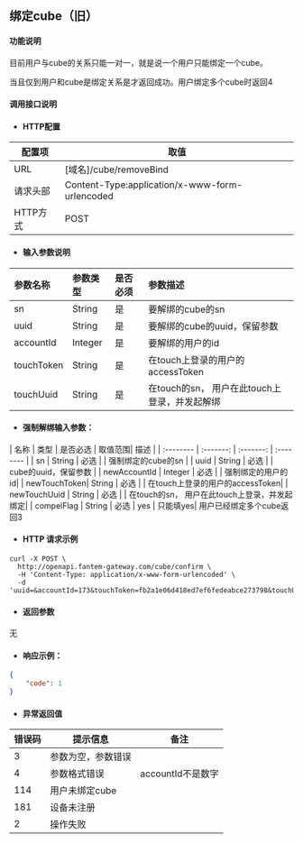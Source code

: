## 绑定cube（旧）

#### 功能说明

目前用户与cube的关系只能一对一，就是说一个用户只能绑定一个cube。

当且仅到用户和cube是绑定关系是才返回成功。用户绑定多个cube时返回4

#### 调用接口说明

* #### HTTP配置

| 配置项 | 取值 |
| --- | --- |
| URL | \[域名\]/cube/removeBind|
| 请求头部 | Content-Type:application/x-www-form-urlencoded |
| HTTP方式 | POST |

* #### 输入参数说明

| 参数名称 | 参数类型 | 是否必须 | 参数描述 |
| :--- | :--- | :--- | :--- |
| sn        | String    | 是  | 要解绑的cube的sn |
| uuid      | String    | 是  | 要解绑的cube的uuid，保留参数 |
| accountId | Integer   | 是  | 要解绑的用户的id|
| touchToken| String    | 是  | 在touch上登录的用户的accessToken|
| touchUuid | String    | 是  | 在touch的sn， 用户在此touch上登录，并发起解绑|

* #### 强制解绑输入参数：

| 名称      | 类型      | 是否必选  | 取值范围|  描述     |
| :-------- | :-------: | :-------: | :-------- |
| sn        | String    | 必选  |   | 强制绑定的cube的sn |
| uuid      | String    | 必选  |   | cube的uuid，保留参数 |
| newAccountId | Integer   | 必选  |   | 强制绑定的用户的id|
| newTouchToken| String    | 必选  |   | 在touch上登录的用户的accessToken|
| newTouchUuid | String    | 必选  |   | 在touch的sn， 用户在此touch上登录，并发起绑定|
| compelFlag   | String    | 必选  | yes  | 只能填yes|
用户已经绑定多个cube返回3

* #### HTTP 请求示例

```
curl -X POST \
  http://openapi.fantem-gateway.com/cube/confirm \
  -H 'Content-Type: application/x-www-form-urlencoded' \
  -d 'uuid=&accountId=173&touchToken=fb2a1e06d418ed7ef6fedeabce273798&touchUuid=touchfjsljdfksdjfksdfsdfsdfsdfs234sdfsd&sn=A01011725020927'
```

* #### 返回参数
无

* #### 响应示例：

```json
{
    "code": 1
}
```

* #### 异常返回值

| 错误码 | 提示信息 | 备注 |
| --- | --- | --- |
| 3 | 参数为空，参数错误 |  |
| 4 | 参数格式错误| accountId不是数字 |
| 114 | 用户未绑定cube |  |
|181 | 设备未注册||
|2| 操作失败||



